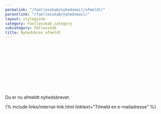 ```yaml
---
permalink: "/faellesskab/nyhedsmail/afmeldt/"
parentlink: "/faellesskab/nyhedsmail/"
layout: styleguide
category: Faellesskab_category
subcategory: Fællesskab
title: Nyhedsbrev afmeldt
---
```


<div class="alert alert-success mt-5" id="newsletter-alert">
    <svg class="icon-svg alert-icon" aria-label="Succes" focusable="false"><use href="#success"></use></svg>
    <div class="alert-body">
        <p class="alert-text">Du er nu afmeldt nyhedsbrevet.</p>
    </div>
</div>

<p class="mt-9 mb-9 pt-0">
    {% include links/internal-link.html linktext="Tilmeld en e-mailadresse" %}
</p>
